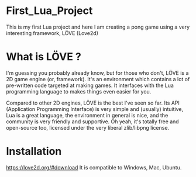 # First_Lua_Project
This is my first Lua project and here I am creating a pong game using a very interesting framework, LÖVE (Love2d)

# What is LÖVE ?
I'm guessing you probably already know, but for those who don't, LÖVE is a 2D game engine (or, framework). It's an environment which contains a lot of pre-written code targeted at making games. It interfaces with the Lua programming language to makes things even easier for you.

Compared to other 2D engines, LÖVE is the best I've seen so far. Its API (Application Programming Interface) is very simple and (usually) intuitive, Lua is a great language, the environment in general is nice, and the community is very friendly and supportive. Oh yeah, it's totally free and open-source too, licensed under the very liberal zlib/libpng license.

# Installation
https://love2d.org/#download 
It is compatible to Windows, Mac, Ubuntu.
